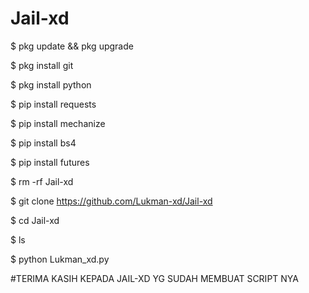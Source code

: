 # Jail-xd

$ pkg update && pkg upgrade

$ pkg install git

$ pkg install python

$ pip install requests

$ pip install mechanize

$ pip install bs4

$ pip install futures

$ rm -rf Jail-xd

$ git clone https://github.com/Lukman-xd/Jail-xd

$ cd Jail-xd

$ ls

$ python Lukman_xd.py

#TERIMA KASIH KEPADA JAIL-XD YG SUDAH MEMBUAT SCRIPT NYA
